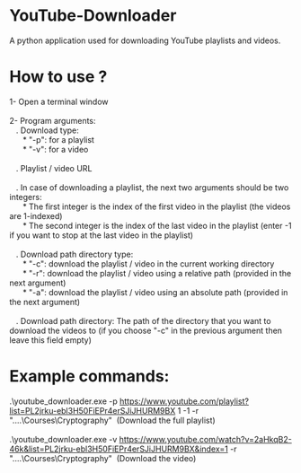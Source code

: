 # YouTube-Downloader
A python application used for downloading YouTube playlists and videos.

# How to use ?
1- Open a terminal window<br /><br />
2- Program arguments:<br />
&nbsp;&nbsp;&nbsp;. Download type:<br />
&nbsp;&nbsp;&nbsp;&nbsp;&nbsp;&nbsp;* "-p": for a playlist<br />
&nbsp;&nbsp;&nbsp;&nbsp;&nbsp;&nbsp;* "-v": for a video<br /><br />
&nbsp;&nbsp;&nbsp;. Playlist / video URL<br /><br />
&nbsp;&nbsp;&nbsp;. In case of downloading a playlist, the next two arguments should be two integers:<br />
&nbsp;&nbsp;&nbsp;&nbsp;&nbsp;&nbsp;* The first integer is the index of the first video in the playlist (the videos are 1-indexed)<br />
&nbsp;&nbsp;&nbsp;&nbsp;&nbsp;&nbsp;* The second integer is the index of the last video in the playlist (enter -1 if you want to stop at the last video in the playlist)<br /><br />
&nbsp;&nbsp;&nbsp;. Download path directory type:<br />
&nbsp;&nbsp;&nbsp;&nbsp;&nbsp;&nbsp;* "-c": download the playlist / video in the current working directory<br />
&nbsp;&nbsp;&nbsp;&nbsp;&nbsp;&nbsp;* "-r": download the playlist / video using a relative path (provided in the next argument)<br />
&nbsp;&nbsp;&nbsp;&nbsp;&nbsp;&nbsp;* "-a": download the playlist / video using an absolute path (provided in the next argument)<br /><br />
&nbsp;&nbsp;&nbsp;. Download path directory: The path of the directory that you want to download the videos to (if you choose "-c" in the previous argument then leave this field empty)<br />

# Example commands:
.\youtube_downloader.exe -p https://www.youtube.com/playlist?list=PL2jrku-ebl3H50FiEPr4erSJiJHURM9BX 1 -1 -r "..\..\Courses\Cryptography"&nbsp;&nbsp;(Download the full playlist)<br /><br />
.\youtube_downloader.exe -v https://www.youtube.com/watch?v=2aHkqB2-46k&list=PL2jrku-ebl3H50FiEPr4erSJiJHURM9BX&index=1 -r "..\..\Courses\Cryptography"&nbsp;&nbsp;(Download the video)<br />
